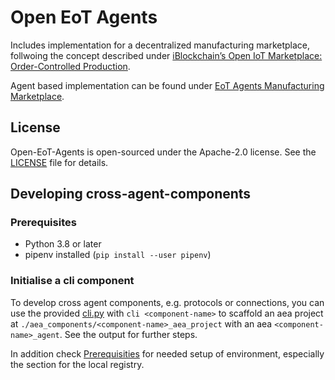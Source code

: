 # Open EoT Agents

Includes implementation for a decentralized manufacturing marketplace, follwoing the concept described under [iBlockchain’s Open IoT Marketplace: Order-Controlled Production](https://industrial-blockchain.medium.com/iblockchains-open-iot-marketplace-order-controlled-production-4c09483b3acc).

Agent based implementation can be found under [EoT Agents Manufacturing Marketplace](EoT-Agents-Manifacturing-Marketplace/).

## License

Open-EoT-Agents is open-sourced under the Apache-2.0 license. See the
[LICENSE](LICENSES/Apache-2.0.txt) file for details.

## Developing cross-agent-components
### Prerequisites
* Python 3.8 or later
* pipenv installed (`pip install --user pipenv`)
### Initialise a cli component
To develop cross agent components, e.g. protocols or connections, you can use the provided [cli.py](cli.py) with `cli <component-name>` to scaffold 
an aea project at `./aea_components/<component-name>_aea_project` with an aea `<component-name>_agent`.
See the output for further steps. 

In addition check [Prerequisities](EoT-Agents-Manifacturing-Marketplace/README.md#prerequisites) for needed setup of environment, especially the section for the local registry.